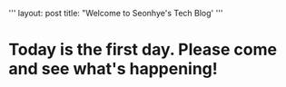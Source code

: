 '''
layout: post
title: "Welcome to Seonhye's Tech Blog'
'''

# Today is the first day. Please come and see what's happening!
